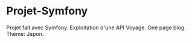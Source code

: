 # Projet-Symfony
Projet fait avec Symfony. Exploitation d'une API Voyage. One page blog. Thème: Japon.
